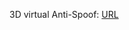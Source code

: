 3D virtual Anti-Spoof: [URL](https://paperswithcode.com/paper/improving-face-anti-spoofing-by-3d-virtual)


